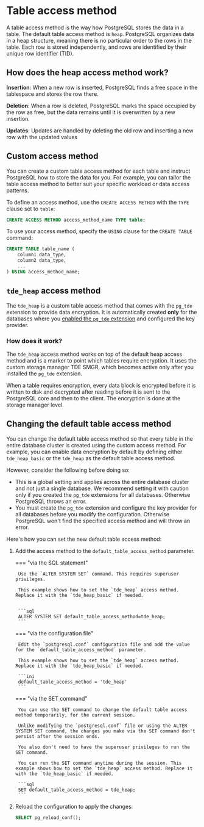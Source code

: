 # Table access method

A table access method is the way how PostgreSQL stores the data in a table. The default table access method is `heap`. PostgreSQL organizes data in a heap structure, meaning there is no particular order to the rows in the table. Each row is stored independently, and rows are identified by their unique row identifier (TID).

## How does the heap access method work?

**Insertion**: When a new row is inserted, PostgreSQL finds a free space in the tablespace and stores the row there.

**Deletion**: When a row is deleted, PostgreSQL marks the space occupied by the row as free, but the data remains until it is overwritten by a new insertion.

**Updates**: Updates are handled by deleting the old row and inserting a new row with the updated values

## Custom access method

You can create a custom table access method for each table and instruct PostgreSQL how to store the data for you. For example, you can tailor the table access method to better suit your specific workload or data access patterns.

To define an access method, use the `CREATE ACCESS METHOD` with the `TYPE` clause set to `table`:

```sql
CREATE ACCESS METHOD access_method_name TYPE table;
```

To use your access method, specify the `USING` clause for the `CREATE TABLE` command:

```sql
CREATE TABLE table_name (
    column1 data_type,
    column2 data_type,
    ...
) USING access_method_name;
```

## `tde_heap` access method

The `tde_heap` is a custom table access method that comes with the `pg_tde` extension to provide data encryption. It is automatically created **only** for the databases where you [enabled the `pg_tde` extension](setup.md) and configured the key provider.

### How does it work? 

The `tde_heap` access method works on top of the default heap access method and is a marker to point which tables require encryption. It uses the custom storage manager TDE SMGR, which becomes active only after you installed the `pg_tde` extension. 

When a table requires encryption, every data block is encrypted before it is written to disk and decrypted after reading before it is sent to the PostgreSQL core and then to the client. The encryption is done at the storage manager level. 


## Changing the default table access method

You can change the default table access method so that every table in the entire database cluster is created using the custom access method. For example, you can enable data encryption by default by defining either `tde_heap_basic` or the  `tde_heap` as the default table access method. 

However, consider the following before doing so:

* This is a global setting and applies across the entire database cluster and not just a single database. We recommend setting it with caution only if you created the `pg_tde` extensions for all databases. Otherwise PostgreSQL throws an error.
* You must create the `pg_tde` extension and configure the key provider for all databases before you modify the configuration. Otherwise PostgreSQL won't find the specified access method and will throw an error.

Here's how you can set the new default table access method:

1. Add the access method to the `default_table_access_method` parameter.        

    === "via the SQL statement"

        Use the `ALTER SYSTEM SET` command. This requires superuser privileges.

        This example shows how to set the `tde_heap` access method. Replace it with the `tde_heap_basic` if needed. 
    

        ```sql
        ALTER SYSTEM SET default_table_access_method=tde_heap;
        ```

    === "via the configuration file"

        Edit the `postgresql.conf` configuration file and add the value for the `default_table_access_method` parameter.
        
        This example shows how to set the `tde_heap` access method. Replace it with the `tde_heap_basic` if needed.

        ```ini
        default_table_access_method = 'tde_heap'
        ```  

    === "via the SET command"

        You can use the SET command to change the default table access method temporarily, for the current session. 
        
        Unlike modifying the `postgresql.conf` file or using the ALTER SYSTEM SET command, the changes you make via the SET command don't persist after the session ends.

        You also don't need to have the superuser privileges to run the SET command.

        You can run the SET command anytime during the session. This example shows how to set the `tde_heap` access method. Replace it with the `tde_heap_basic` if needed.

        ```sql
        SET default_table_access_method = tde_heap;
        ```

2. Reload the configuration to apply the changes:

    ```sql
    SELECT pg_reload_conf();

